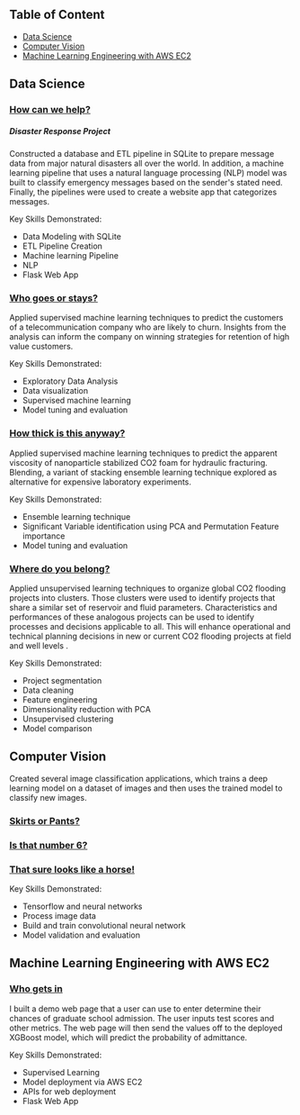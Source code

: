 ## Table of Content

- [Data Science](#0)
- [Computer Vision](#1)
- [Machine Learning Engineering with AWS EC2](#3)

<a id='0'></a>
## Data Science

### [How can we help?](https://github.com/toluwee/Data-Pipeline-for-Emergency-Message-Classification)
##### Disaster Response Project
Constructed a database and ETL pipeline in SQLite to prepare message data from major natural disasters all over the world. In addition, a machine learning pipeline that uses a natural language processing (NLP) model was built to classify emergency messages based on the sender's stated need. Finally, the pipelines were used to create a website app that categorizes messages.


Key Skills Demonstrated:
* Data Modeling with SQLite
* ETL Pipeline Creation
* Machine learning Pipeline
* NLP 
* Flask Web App


### [Who goes or stays?](https://github.com/toluwee/Customer-Churn)
Applied supervised machine learning techniques to predict the customers of a telecommunication company who are likely to churn. Insights from the analysis can inform the company on winning strategies for retention of high value customers.

Key Skills Demonstrated:
- Exploratory Data Analysis
- Data visualization
- Supervised machine learning
- Model tuning and evaluation

### [How thick is this anyway?](https://github.com/toluwee/Rheology_prediction_with_blending_ensemble)
Applied supervised machine learning techniques to predict the apparent viscosity of nanoparticle stabilized CO2 foam for hydraulic fracturing. Blending, a variant of stacking ensemble learning technique explored as alternative for expensive laboratory experiments.

Key Skills Demonstrated:
- Ensemble learning technique
- Significant Variable identification using PCA and Permutation Feature importance
- Model tuning and evaluation

### [Where do you belong?](https://github.com/toluwee/Project-Segmentation)
Applied unsupervised learning techniques to organize global CO2 flooding projects into clusters. Those clusters were used to identify projects that share a similar set of reservoir and fluid parameters. Characteristics and performances of these analogous projects can be used to identify processes and decisions applicable to all. This will enhance operational and technical planning decisions in new or current CO2 flooding projects at field and well levels .

Key Skills Demonstrated:
- Project segmentation
- Data cleaning
- Feature engineering
- Dimensionality reduction with PCA
- Unsupervised clustering
- Model comparison

<a id='1'></a>
## Computer Vision

Created several image classification applications, which trains a deep learning model on a dataset of images and then uses the trained model to classify new images.

### [Skirts or Pants?](https://github.com/toluwee/Classifying-Fashion-MNIST-Dataset-with-CNN-Deep-Learning)

### [Is that number 6?](https://github.com/toluwee/Image_Classifier_Handwriting_Digits)

### [That sure looks like a horse!](https://github.com/toluwee/Classifying-Horses-and-Humans-with-CNN-Deep-Learning)

Key Skills Demonstrated:
- Tensorflow and neural networks
- Process image data
- Build and train convolutional neural network
- Model validation and evaluation

<a id='3'></a>
## Machine Learning Engineering with AWS EC2

### [Who gets in](https://github.com/toluwee/Who-gets-in)
I built a demo web page that a user can use to enter determine their chances of graduate school admission. The user inputs test scores and other metrics. The web page will then send the values off to the deployed XGBoost model, which will predict the probability of admittance. 

Key Skills Demonstrated:
- Supervised Learning
- Model deployment via AWS EC2
- APIs for web deployment
- Flask Web App


